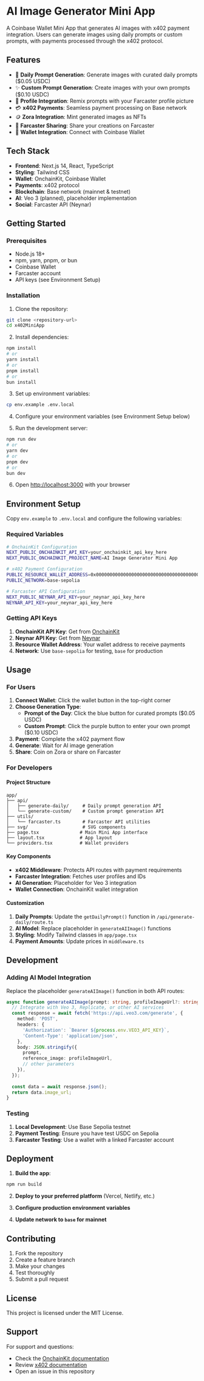 # AI Image Generator Mini App

A Coinbase Wallet Mini App that generates AI images with x402 payment integration. Users can generate images using daily prompts or custom prompts, with payments processed through the x402 protocol.

## Features

- 🎨 **Daily Prompt Generation**: Generate images with curated daily prompts ($0.05 USDC)
- ✨ **Custom Prompt Generation**: Create images with your own prompts ($0.10 USDC)
- 👤 **Profile Integration**: Remix prompts with your Farcaster profile picture
- 💳 **x402 Payments**: Seamless payment processing on Base network
- 🪙 **Zora Integration**: Mint generated images as NFTs
- 📱 **Farcaster Sharing**: Share your creations on Farcaster
- 🔗 **Wallet Integration**: Connect with Coinbase Wallet

## Tech Stack

- **Frontend**: Next.js 14, React, TypeScript
- **Styling**: Tailwind CSS
- **Wallet**: OnchainKit, Coinbase Wallet
- **Payments**: x402 protocol
- **Blockchain**: Base network (mainnet & testnet)
- **AI**: Veo 3 (planned), placeholder implementation
- **Social**: Farcaster API (Neynar)

## Getting Started

### Prerequisites

- Node.js 18+ 
- npm, yarn, pnpm, or bun
- Coinbase Wallet
- Farcaster account
- API keys (see Environment Setup)

### Installation

1. Clone the repository:
```bash
git clone <repository-url>
cd x402MiniApp
```

2. Install dependencies:
```bash
npm install
# or
yarn install
# or
pnpm install
# or
bun install
```

3. Set up environment variables:
```bash
cp env.example .env.local
```

4. Configure your environment variables (see Environment Setup below)

5. Run the development server:
```bash
npm run dev
# or
yarn dev
# or
pnpm dev
# or
bun dev
```

6. Open [http://localhost:3000](http://localhost:3000) with your browser

## Environment Setup

Copy `env.example` to `.env.local` and configure the following variables:

### Required Variables

```bash
# OnchainKit Configuration
NEXT_PUBLIC_ONCHAINKIT_API_KEY=your_onchainkit_api_key_here
NEXT_PUBLIC_ONCHAINKIT_PROJECT_NAME=AI Image Generator Mini App

# x402 Payment Configuration
PUBLIC_RESOURCE_WALLET_ADDRESS=0x0000000000000000000000000000000000000000
PUBLIC_NETWORK=base-sepolia

# Farcaster API Configuration
NEXT_PUBLIC_NEYNAR_API_KEY=your_neynar_api_key_here
NEYNAR_API_KEY=your_neynar_api_key_here
```

### Getting API Keys

1. **OnchainKit API Key**: Get from [OnchainKit](https://onchainkit.xyz)
2. **Neynar API Key**: Get from [Neynar](https://neynar.com)
3. **Resource Wallet Address**: Your wallet address to receive payments
4. **Network**: Use `base-sepolia` for testing, `base` for production

## Usage

### For Users

1. **Connect Wallet**: Click the wallet button in the top-right corner
2. **Choose Generation Type**:
   - **Prompt of the Day**: Click the blue button for curated prompts ($0.05 USDC)
   - **Custom Prompt**: Click the purple button to enter your own prompt ($0.10 USDC)
3. **Payment**: Complete the x402 payment flow
4. **Generate**: Wait for AI image generation
5. **Share**: Coin on Zora or share on Farcaster

### For Developers

#### Project Structure

```
app/
├── api/
│   ├── generate-daily/     # Daily prompt generation API
│   └── generate-custom/    # Custom prompt generation API
├── utils/
│   └── farcaster.ts        # Farcaster API utilities
├── svg/                    # SVG components
├── page.tsx               # Main Mini App interface
├── layout.tsx             # App layout
└── providers.tsx          # Wallet providers
```

#### Key Components

- **x402 Middleware**: Protects API routes with payment requirements
- **Farcaster Integration**: Fetches user profiles and IDs
- **AI Generation**: Placeholder for Veo 3 integration
- **Wallet Connection**: OnchainKit wallet integration

#### Customization

1. **Daily Prompts**: Update the `getDailyPrompt()` function in `/api/generate-daily/route.ts`
2. **AI Model**: Replace placeholder in `generateAIImage()` functions
3. **Styling**: Modify Tailwind classes in `app/page.tsx`
4. **Payment Amounts**: Update prices in `middleware.ts`

## Development

### Adding AI Model Integration

Replace the placeholder `generateAIImage()` function in both API routes:

```typescript
async function generateAIImage(prompt: string, profileImageUrl?: string): Promise<string> {
  // Integrate with Veo 3, Replicate, or other AI services
  const response = await fetch('https://api.veo3.com/generate', {
    method: 'POST',
    headers: {
      'Authorization': `Bearer ${process.env.VEO3_API_KEY}`,
      'Content-Type': 'application/json',
    },
    body: JSON.stringify({
      prompt,
      reference_image: profileImageUrl,
      // other parameters
    }),
  });
  
  const data = await response.json();
  return data.image_url;
}
```

### Testing

1. **Local Development**: Use Base Sepolia testnet
2. **Payment Testing**: Ensure you have test USDC on Sepolia
3. **Farcaster Testing**: Use a wallet with a linked Farcaster account

## Deployment

1. **Build the app**:
```bash
npm run build
```

2. **Deploy to your preferred platform** (Vercel, Netlify, etc.)

3. **Configure production environment variables**

4. **Update network to `base` for mainnet**

## Contributing

1. Fork the repository
2. Create a feature branch
3. Make your changes
4. Test thoroughly
5. Submit a pull request

## License

This project is licensed under the MIT License.

## Support

For support and questions:
- Check the [OnchainKit documentation](https://onchainkit.xyz)
- Review [x402 documentation](https://docs.base.org/wallet-app/introduction/getting-started)
- Open an issue in this repository
